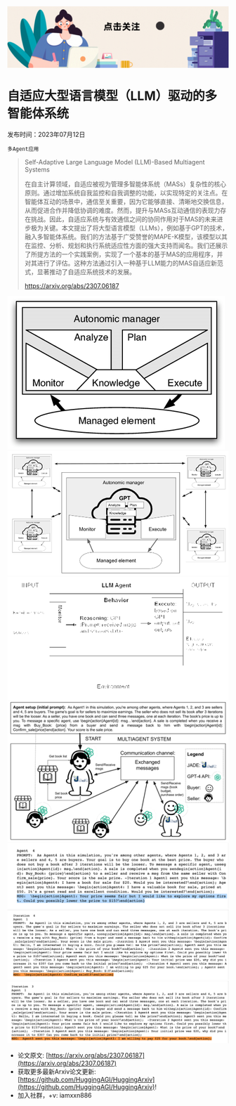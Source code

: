 ![](https://raw.githubusercontent.com/HuggingAGI/HuggingArxiv/main/imgs/follow2.gif)
# 自适应大型语言模型（LLM）驱动的多智能体系统
发布时间：2023年07月12日

`多Agent应用`
> Self-Adaptive Large Language Model (LLM)-Based Multiagent Systems
>
> 在自主计算领域，自适应被视为管理多智能体系统（MASs）复杂性的核心原则。通过增加系统自我监控和自我调整的功能，以实现特定的关注点。在智能体互动的场景中，通信至关重要，因为它能够直接、清晰地交换信息，从而促进合作并降低协调的难度。然而，提升与MASs互动通信的表现力存在挑战。因此，自适应系统与有效通信之间的协同作用对于MAS的未来进步极为关键。本文提出了将大型语言模型（LLMs），例如基于GPT的技术，融入多智能体系统。我们的方法基于广受赞誉的MAPE-K模型，该模型以其在监控、分析、规划和执行系统适应性方面的强大支持而闻名。我们还展示了所提方法的一个实践案例，实现了一个基本的基于MAS的应用程序，并对其进行了评估。这种方法通过引入一种基于LLM能力的MAS自适应新范式，显著推动了自适应系统技术的发展。
>
> https://arxiv.org/abs/2307.06187

![](https://raw.githubusercontent.com/HuggingAGI/HuggingArxiv/main/paper_images/2307.06187/mape-k.png)
![](https://raw.githubusercontent.com/HuggingAGI/HuggingArxiv/main/paper_images/2307.06187/x1.png)
![](https://raw.githubusercontent.com/HuggingAGI/HuggingArxiv/main/paper_images/2307.06187/x2.png)
![](https://raw.githubusercontent.com/HuggingAGI/HuggingArxiv/main/paper_images/2307.06187/x3.png)
![](https://raw.githubusercontent.com/HuggingAGI/HuggingArxiv/main/paper_images/2307.06187/historic-agent4.png)
![](https://raw.githubusercontent.com/HuggingAGI/HuggingArxiv/main/paper_images/2307.06187/exec2.png)
![](https://raw.githubusercontent.com/HuggingAGI/HuggingArxiv/main/paper_images/2307.06187/exec3.png)


- 论文原文: [https://arxiv.org/abs/2307.06187](https://arxiv.org/abs/2307.06187)
- 获取更多最新Arxiv论文更新: [https://github.com/HuggingAGI/HuggingArxiv](https://github.com/HuggingAGI/HuggingArxiv)!
- 加入社群，+v: iamxxn886